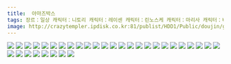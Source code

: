 ```yaml
---
title:  아마즈박스
tags: 장르：일상 캐릭터：니토리 캐릭터：레이센 캐릭터：린노스케 캐릭터：마리사 캐릭터：비봉 캐릭터：에이린 캐릭터：카구야 캐릭터：카센 캐릭터：코마치 東青嗣 동방_동인지
image: http://crazytempler.ipdisk.co.kr:81/publist/HDD1/Public/doujin/ghap/5514/001.jpg
---
```

<img src="http://crazytempler.ipdisk.co.kr:81/publist/HDD1/Public/doujin/ghap/5514/001.jpg">
<img src="http://crazytempler.ipdisk.co.kr:81/publist/HDD1/Public/doujin/ghap/5514/002.jpg">
<img src="http://crazytempler.ipdisk.co.kr:81/publist/HDD1/Public/doujin/ghap/5514/003.jpg">
<img src="http://crazytempler.ipdisk.co.kr:81/publist/HDD1/Public/doujin/ghap/5514/004.jpg">
<img src="http://crazytempler.ipdisk.co.kr:81/publist/HDD1/Public/doujin/ghap/5514/005.jpg">
<img src="http://crazytempler.ipdisk.co.kr:81/publist/HDD1/Public/doujin/ghap/5514/006.jpg">
<img src="http://crazytempler.ipdisk.co.kr:81/publist/HDD1/Public/doujin/ghap/5514/007.jpg">
<img src="http://crazytempler.ipdisk.co.kr:81/publist/HDD1/Public/doujin/ghap/5514/008.jpg">
<img src="http://crazytempler.ipdisk.co.kr:81/publist/HDD1/Public/doujin/ghap/5514/009.jpg">
<img src="http://crazytempler.ipdisk.co.kr:81/publist/HDD1/Public/doujin/ghap/5514/010.jpg">
<img src="http://crazytempler.ipdisk.co.kr:81/publist/HDD1/Public/doujin/ghap/5514/011.jpg">
<img src="http://crazytempler.ipdisk.co.kr:81/publist/HDD1/Public/doujin/ghap/5514/012.jpg">
<img src="http://crazytempler.ipdisk.co.kr:81/publist/HDD1/Public/doujin/ghap/5514/013.jpg">
<img src="http://crazytempler.ipdisk.co.kr:81/publist/HDD1/Public/doujin/ghap/5514/014.jpg">
<img src="http://crazytempler.ipdisk.co.kr:81/publist/HDD1/Public/doujin/ghap/5514/015.jpg">
<img src="http://crazytempler.ipdisk.co.kr:81/publist/HDD1/Public/doujin/ghap/5514/016.jpg">
<img src="http://crazytempler.ipdisk.co.kr:81/publist/HDD1/Public/doujin/ghap/5514/017.jpg">
<img src="http://crazytempler.ipdisk.co.kr:81/publist/HDD1/Public/doujin/ghap/5514/018.jpg">
<img src="http://crazytempler.ipdisk.co.kr:81/publist/HDD1/Public/doujin/ghap/5514/019.jpg">
<img src="http://crazytempler.ipdisk.co.kr:81/publist/HDD1/Public/doujin/ghap/5514/020.jpg">
<img src="http://crazytempler.ipdisk.co.kr:81/publist/HDD1/Public/doujin/ghap/5514/021.jpg">
<img src="http://crazytempler.ipdisk.co.kr:81/publist/HDD1/Public/doujin/ghap/5514/022.jpg">
<img src="http://crazytempler.ipdisk.co.kr:81/publist/HDD1/Public/doujin/ghap/5514/023.jpg">
<img src="http://crazytempler.ipdisk.co.kr:81/publist/HDD1/Public/doujin/ghap/5514/024.jpg">
<img src="http://crazytempler.ipdisk.co.kr:81/publist/HDD1/Public/doujin/ghap/5514/025.jpg">
<img src="http://crazytempler.ipdisk.co.kr:81/publist/HDD1/Public/doujin/ghap/5514/026.jpg">
<img src="http://crazytempler.ipdisk.co.kr:81/publist/HDD1/Public/doujin/ghap/5514/027.jpg">
<img src="http://crazytempler.ipdisk.co.kr:81/publist/HDD1/Public/doujin/ghap/5514/028.jpg">
<img src="http://crazytempler.ipdisk.co.kr:81/publist/HDD1/Public/doujin/ghap/5514/029.jpg">
<img src="http://crazytempler.ipdisk.co.kr:81/publist/HDD1/Public/doujin/ghap/5514/030.jpg">
<img src="http://crazytempler.ipdisk.co.kr:81/publist/HDD1/Public/doujin/ghap/5514/031.jpg">
<img src="http://crazytempler.ipdisk.co.kr:81/publist/HDD1/Public/doujin/ghap/5514/032.jpg">
<img src="http://crazytempler.ipdisk.co.kr:81/publist/HDD1/Public/doujin/ghap/5514/033.jpg">
